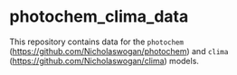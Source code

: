# photochem_clima_data

This repository contains data for the `photochem` (https://github.com/Nicholaswogan/photochem) and `clima` (https://github.com/Nicholaswogan/clima) models.